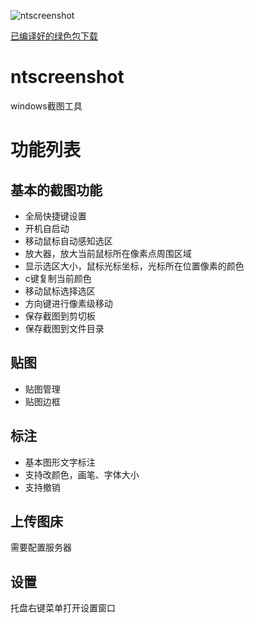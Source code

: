 ![ntscreenshot](https://github.com/tujiaw/ntscreenshot/ntscreenshot_demo.png)

[已编译好的绿色包下载](https://download.csdn.net/download/tujiaw/14033475)
# ntscreenshot
windows截图工具

# 功能列表
## 基本的截图功能  
* 全局快捷键设置
* 开机自启动
* 移动鼠标自动感知选区
* 放大器，放大当前鼠标所在像素点周围区域
* 显示选区大小，鼠标光标坐标，光标所在位置像素的颜色
* c键复制当前颜色
* 移动鼠标选择选区
* 方向键进行像素级移动
* 保存截图到剪切板
* 保存截图到文件目录

## 贴图
* 贴图管理
* 贴图边框

## 标注
* 基本图形文字标注
* 支持改颜色，画笔、字体大小
* 支持撤销

## 上传图床
需要配置服务器


## 设置
托盘右键菜单打开设置窗口